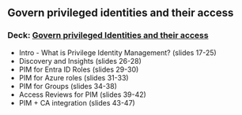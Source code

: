 ## Govern privileged identities and their access  
### Deck: [Govern privileged Identities and their access](https://github.com/microsoft/EntraIDGovernance-Training/blob/4dfa1756ae33f685ff48e140489c9c7762316ae9/POCBOX/Govern%20Privileged%20Identities/IGAPOC%20-%20Govern%20privileged%20Identities%20and%20their%20access.pptx) 

-  Intro - What is Privilege Identity Management? (slides 17-25)  
- Discovery and Insights (slides 26-28) 
- PIM for Entra ID Roles (slides 29-30)
- PIM for Azure roles (slides 31-33) 
- PIM for Groups (slides 34-38) 
- Access Reviews for PIM (slides 39-42) 
- PIM + CA integration  (slides 43-47) 

  
